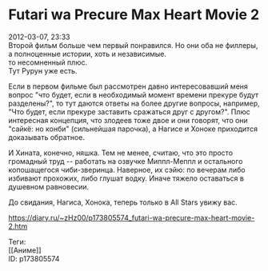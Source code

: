 Futari wa Precure Max Heart Movie 2
====================================

   
 2012-03-07, 23:33   
  Второй фильм больше чем первый понравился. Но они оба не филлеры, а полноценные истории, хоть и независимые.   
 то несомненный плюс.   
 Тут Рурун уже есть.   
   
 Если в первом фильме был рассмотрен давно интересовавший меня вопрос "что будет, если в необходимый момент времени прекуре будут разделены?", то тут даются ответы на более другие вопросы, например, "Что будет, если прекуре заставить сражаться друг с другом?". Плюс интересная концепция, что злодеев тоже двое и они говорят, что они "сайкё: но конби" (сильнейшая парочка), а Нагисе и Хоноке приходится доказывать обратное.   
   
 И Хината, конечно, няшка. Тем не менее, считаю, что это просто громадный труд -- работать на озвучке Миппл-Меппл и остального копошащегося чиби-зверинца. Наверное, их сэйю: по вечерам либо избивают прохожих, либо глушат водку. Иначе тяжело оставаться в душевном равновесии.   
   
 До свидания, Нагиса, Хонока, теперь только в All Stars увижу вас.   
    
 <https://diary.ru/~zHz00/p173805574_futari-wa-precure-max-heart-movie-2.htm>   
   
 Теги:   
 [[Аниме]]   
 ID: p173805574